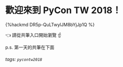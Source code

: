 # 歡迎來到 PyCon TW 2018！

{%hackmd DR5p-QuLTwylJM8bYjJp1Q %}

:point_left: 請從共筆入口開始瀏覽 :point_up: 

p.s. 第一天的共筆在下面

###### tags: `pycontw2018`